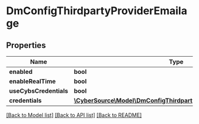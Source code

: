 # DmConfigThirdpartyProviderEmailage

## Properties
Name | Type | Description | Notes
------------ | ------------- | ------------- | -------------
**enabled** | **bool** |  | [optional] 
**enableRealTime** | **bool** |  | [optional] 
**useCybsCredentials** | **bool** |  | [optional] 
**credentials** | [**\CyberSource\Model\DmConfigThirdpartyProviderAccurintCredentials**](DmConfigThirdpartyProviderAccurintCredentials.md) |  | [optional] 

[[Back to Model list]](../README.md#documentation-for-models) [[Back to API list]](../README.md#documentation-for-api-endpoints) [[Back to README]](../README.md)


